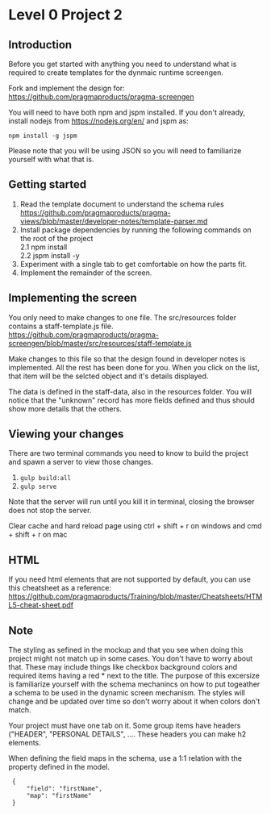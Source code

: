 # Level 0 Project 2

## Introduction
 Before you get started with anything you need to understand what is required to create templates for the dynmaic runtime screengen.
 
 Fork and implement the design for:  
 https://github.com/pragmaproducts/pragma-screengen
 
 You will need to have both npm and jspm installed.
 If you don't already, install nodejs from https://nodejs.org/en/ and jspm as:
 
 `npm install -g jspm`
 
 Please note that you will be using JSON so you will need to familiarize yourself with what that is.
 
 ## Getting started
 1. Read the template document to understand the schema rules  
 https://github.com/pragmaproducts/pragma-views/blob/master/developer-notes/template-parser.md
 1. Install package dependencies by running the following commands on the root of the project  
 2.1 npm install  
 2.2 jspm install -y
 1. Experiment with a single tab to get comfortable on how the parts fit.
 1. Implement the remainder of the screen.
 
 ## Implementing the screen
 You only need to make changes to one file.
 The src/resources folder contains a staff-template.js file.
 https://github.com/pragmaproducts/pragma-screengen/blob/master/src/resources/staff-template.js
 
 Make changes to this file so that the design found in developer notes is implemented.
 All the rest has been done for you. When you click on the list, that item will be the selcted object and it's details displayed.

 The data is defined in the staff-data, also in the resources folder. You will notice that the "unknown" record has more fields defined and thus should show more details that the others.
 
 ## Viewing your changes
 There are two terminal commands you need to know to build the project and spawn a server to view those changes.
 
 1. `gulp build:all`
 2. `gulp serve`
 
 Note that the server will run until you kill it in terminal, closing the browser does not stop the server.
 
 Clear cache and hard reload page using
 ctrl + shift + r on windows and 
 cmd + shift + r on mac
 
 ## HTML
 If you need html elements that are not supported by default, you can use this cheatsheet as a reference:  
 https://github.com/pragmaproducts/Training/blob/master/Cheatsheets/HTML5-cheat-sheet.pdf
 
## Note
The styling as sefined in the mockup and that you see when doing this project might not match up in some cases. 
You don't have to worry about that. These may include things like checkbox background colors and required items having a red * next to the title. The purpose of this excersize is familiarize yourself with the schema mechanincs on how to put togeather a schema to be used in the dynamic screen mechanism. The styles will change and be updated over time so don't worry about it when colors don't match.

Your project must have one tab on it.
Some group items have headers ("HEADER", "PERSONAL DETAILS", .... These headers you can make h2 elements.

When defining the field maps in the schema, use a 1:1 relation with the property defined in the model.
```
 {
     "field": "firstName",
     "map": "firstName"
 }
```


